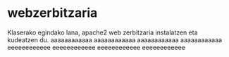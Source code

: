 # webzerbitzaria
Klaserako egindako lana, apache2 web zerbitzaria instalatzen eta kudeatzen du.
aaaaaaaaaaaa
aaaaaaaaaaaa
aaaaaaaaaaaa
aaaaaaaaaaaa
eeeeeeeeeeee
eeeeeeeeeeee
eeeeeeeeeeee
eeeeeeeeeeee
